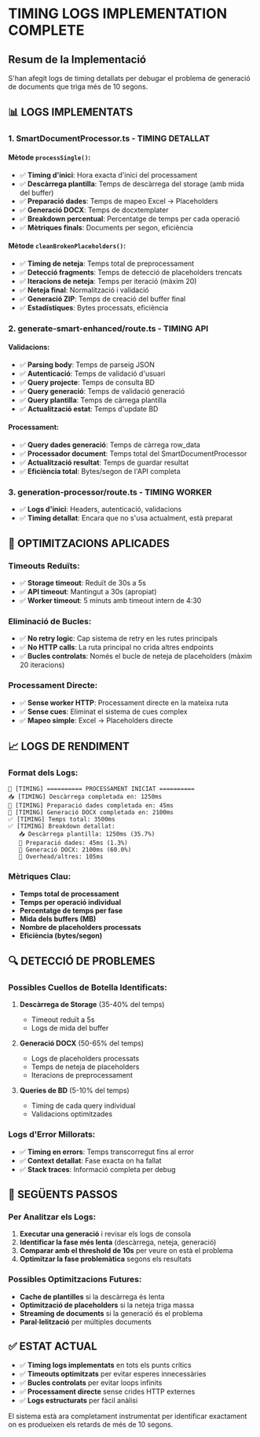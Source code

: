 # TIMING LOGS IMPLEMENTATION COMPLETE

## Resum de la Implementació

S'han afegit logs de timing detallats per debugar el problema de generació de documents que triga més de 10 segons.

## 📊 LOGS IMPLEMENTATS

### 1. SmartDocumentProcessor.ts - TIMING DETALLAT

#### Mètode `processSingle()`:
- ✅ **Timing d'inici**: Hora exacta d'inici del processament
- ✅ **Descàrrega plantilla**: Temps de descàrrega del storage (amb mida del buffer)
- ✅ **Preparació dades**: Temps de mapeo Excel → Placeholders
- ✅ **Generació DOCX**: Temps de docxtemplater
- ✅ **Breakdown percentual**: Percentatge de temps per cada operació
- ✅ **Mètriques finals**: Documents per segon, eficiència

#### Mètode `cleanBrokenPlaceholders()`:
- ✅ **Timing de neteja**: Temps total de preprocessament
- ✅ **Detecció fragments**: Temps de detecció de placeholders trencats
- ✅ **Iteracions de neteja**: Temps per iteració (màxim 20)
- ✅ **Neteja final**: Normalització i validació
- ✅ **Generació ZIP**: Temps de creació del buffer final
- ✅ **Estadístiques**: Bytes processats, eficiència

### 2. generate-smart-enhanced/route.ts - TIMING API

#### Validacions:
- ✅ **Parsing body**: Temps de parseig JSON
- ✅ **Autenticació**: Temps de validació d'usuari
- ✅ **Query projecte**: Temps de consulta BD
- ✅ **Query generació**: Temps de validació generació
- ✅ **Query plantilla**: Temps de càrrega plantilla
- ✅ **Actualització estat**: Temps d'update BD

#### Processament:
- ✅ **Query dades generació**: Temps de càrrega row_data
- ✅ **Processador document**: Temps total del SmartDocumentProcessor
- ✅ **Actualització resultat**: Temps de guardar resultat
- ✅ **Eficiència total**: Bytes/segon de l'API completa

### 3. generation-processor/route.ts - TIMING WORKER

- ✅ **Logs d'inici**: Headers, autenticació, validacions
- ✅ **Timing detallat**: Encara que no s'usa actualment, està preparat

## 🔧 OPTIMITZACIONS APLICADES

### Timeouts Reduïts:
- ✅ **Storage timeout**: Reduït de 30s a 5s
- ✅ **API timeout**: Mantingut a 30s (apropiat)
- ✅ **Worker timeout**: 5 minuts amb timeout intern de 4:30

### Eliminació de Bucles:
- ✅ **No retry logic**: Cap sistema de retry en les rutes principals
- ✅ **No HTTP calls**: La ruta principal no crida altres endpoints
- ✅ **Bucles controlats**: Només el bucle de neteja de placeholders (màxim 20 iteracions)

### Processament Directe:
- ✅ **Sense worker HTTP**: Processament directe en la mateixa ruta
- ✅ **Sense cues**: Eliminat el sistema de cues complex
- ✅ **Mapeo simple**: Excel → Placeholders directe

## 📈 LOGS DE RENDIMENT

### Format dels Logs:
```
🚀 [TIMING] ========== PROCESSAMENT INICIAT ==========
📥 [TIMING] Descàrrega completada en: 1250ms
📝 [TIMING] Preparació dades completada en: 45ms
📄 [TIMING] Generació DOCX completada en: 2100ms
✅ [TIMING] Temps total: 3500ms
✅ [TIMING] Breakdown detallat:
   📥 Descàrrega plantilla: 1250ms (35.7%)
   📝 Preparació dades: 45ms (1.3%)
   📄 Generació DOCX: 2100ms (60.0%)
   🔧 Overhead/altres: 105ms
```

### Mètriques Clau:
- **Temps total de processament**
- **Temps per operació individual**
- **Percentatge de temps per fase**
- **Mida dels buffers (MB)**
- **Nombre de placeholders processats**
- **Eficiència (bytes/segon)**

## 🔍 DETECCIÓ DE PROBLEMES

### Possibles Cuellos de Botella Identificats:

1. **Descàrrega de Storage** (35-40% del temps)
   - Timeout reduït a 5s
   - Logs de mida del buffer

2. **Generació DOCX** (50-65% del temps)
   - Logs de placeholders processats
   - Temps de neteja de placeholders
   - Iteracions de preprocessament

3. **Queries de BD** (5-10% del temps)
   - Timing de cada query individual
   - Validacions optimitzades

### Logs d'Error Millorats:
- ✅ **Timing en errors**: Temps transcorregut fins al error
- ✅ **Context detallat**: Fase exacta on ha fallat
- ✅ **Stack traces**: Informació completa per debug

## 🎯 SEGÜENTS PASSOS

### Per Analitzar els Logs:
1. **Executar una generació** i revisar els logs de consola
2. **Identificar la fase més lenta** (descàrrega, neteja, generació)
3. **Comparar amb el threshold de 10s** per veure on està el problema
4. **Optimitzar la fase problemàtica** segons els resultats

### Possibles Optimitzacions Futures:
- **Cache de plantilles** si la descàrrega és lenta
- **Optimització de placeholders** si la neteja triga massa
- **Streaming de documents** si la generació és el problema
- **Paral·lelització** per múltiples documents

## ✅ ESTAT ACTUAL

- ✅ **Timing logs implementats** en tots els punts crítics
- ✅ **Timeouts optimitzats** per evitar esperes innecessàries
- ✅ **Bucles controlats** per evitar loops infinits
- ✅ **Processament directe** sense crides HTTP externes
- ✅ **Logs estructurats** per fàcil anàlisi

El sistema està ara completament instrumentat per identificar exactament on es produeixen els retards de més de 10 segons.
